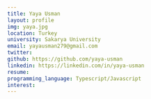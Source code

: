 ```yaml
---
title: Yaya Usman
layout: profile
img: yaya.jpg
location: Turkey
university: Sakarya University
email: yayausman279@gmail.com
twitter:
github: https://github.com/yaya-usman
linkedin: https://linkedin.com/in/yaya-usman
resume:
programming_language: Typescript/Javascript
interest:
---
```

